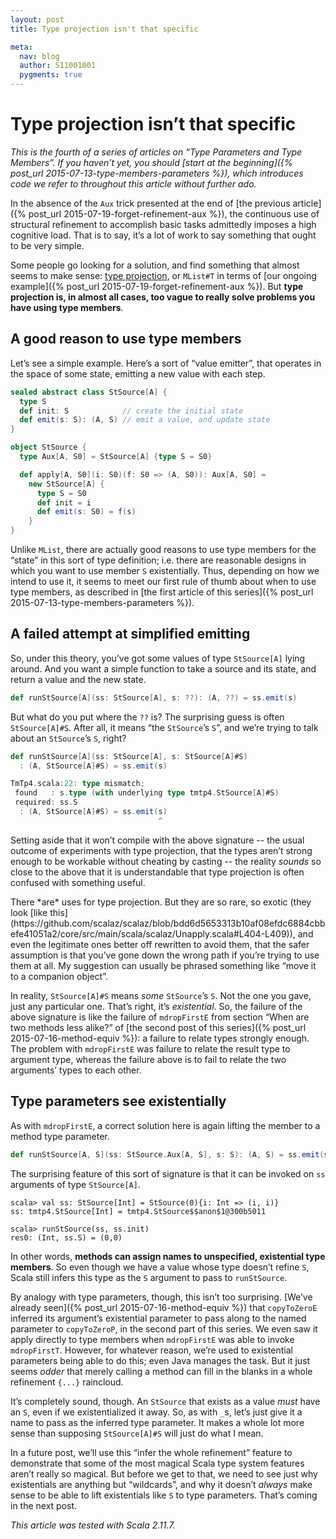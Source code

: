 ```yaml
---
layout: post
title: Type projection isn't that specific

meta:
  nav: blog
  author: S11001001
  pygments: true
---
```


Type projection isn’t that specific
===================================

*This is the fourth of a series of articles on “Type Parameters and
Type Members”.  If you haven’t yet, you should
[start at the beginning]({% post_url 2015-07-13-type-members-parameters %}),
which introduces code we refer to throughout this article without
further ado.*

In the absence of the `Aux` trick presented at the end of
[the previous article]({% post_url 2015-07-19-forget-refinement-aux %}),
the continuous use of structural refinement to accomplish basic tasks
admittedly imposes a high cognitive load.  That is to say, it’s a lot
of work to say something that ought to be very simple.

Some people go looking for a solution, and find something that almost
seems to make sense:
[type projection](http://www.scala-lang.org/files/archive/spec/2.11/03-types.html#type-projection),
or `MList#T` in terms of
[our ongoing example]({% post_url 2015-07-19-forget-refinement-aux %}).
But **type projection is, in almost all cases, too vague to really
solve problems you have using type members**.

A good reason to use type members
---------------------------------

Let’s see a simple example.  Here’s a sort of “value emitter”, that
operates in the space of some state, emitting a new value with each
step.

```scala
sealed abstract class StSource[A] {
  type S
  def init: S            // create the initial state
  def emit(s: S): (A, S) // emit a value, and update state
}

object StSource {
  type Aux[A, S0] = StSource[A] {type S = S0}

  def apply[A, S0](i: S0)(f: S0 => (A, S0)): Aux[A, S0] =
    new StSource[A] {
      type S = S0
      def init = i
      def emit(s: S0) = f(s)
    }
}
```

Unlike `MList`, there are actually good reasons to use type members
for the “state” in this sort of type definition; i.e. there are
reasonable designs in which you want to use member `S` existentially.
Thus, depending on how we intend to use it, it seems to meet our first
rule of thumb about when to use type members, as described in
[the first article of this series]({% post_url 2015-07-13-type-members-parameters %}).

A failed attempt at simplified emitting
---------------------------------------

So, under this theory, you’ve got some values of type `StSource[A]`
lying around.  And you want a simple function to take a source and its
state, and return a value and the new state.

```scala
def runStSource[A](ss: StSource[A], s: ??): (A, ??) = ss.emit(s)
```

But what do you put where the `??` is?  The surprising guess is often
`StSource[A]#S`.  After all, it means “the `StSource`’s `S`”, and
we’re trying to talk about an `StSource`’s `S`, right?

```scala
def runStSource[A](ss: StSource[A], s: StSource[A]#S)
  : (A, StSource[A]#S) = ss.emit(s)

TmTp4.scala:22: type mismatch;
 found   : s.type (with underlying type tmtp4.StSource[A]#S)
 required: ss.S
  : (A, StSource[A]#S) = ss.emit(s)
                                 ^
```

Setting aside that it won’t compile with the above signature -- the
usual outcome of experiments with type projection, that the types
aren’t strong enough to be workable without cheating by casting -- the
reality *sounds* so close to the above that it is understandable that
type projection is often confused with something useful.

<div class="side-note">
  There *are* uses for type projection.  But they are so rare, so
  exotic (they look
  [like this](https://github.com/scalaz/scalaz/blob/bdd6d5653313b10af08efdc6884cbbefe41051a2/core/src/main/scala/scalaz/Unapply.scala#L404-L409)),
  and even the legitimate ones better off rewritten to avoid them,
  that the safer assumption is that you’ve gone down the wrong path if
  you’re trying to use them at all.  My suggestion can usually be
  phrased something like “move it to a companion object”.
</div>

In reality, `StSource[A]#S` means *some* `StSource`’s `S`.  Not the
one you gave, just any particular one.  That’s right, it’s
*existential*.  So, the failure of the above signature is like the
failure of `mdropFirstE` from section “When are two methods less
alike?” of
[the second post of this series]({% post_url 2015-07-16-method-equiv %}):
a failure to relate types strongly
enough.  The problem with `mdropFirstE` was failure to relate the
result type to argument type, whereas the failure above is to fail to
relate the two arguments’ types to each other.

Type parameters see existentially
---------------------------------

As with `mdropFirstE`, a correct solution here is again lifting the
member to a method type parameter.

```scala
def runStSource[A, S](ss: StSource.Aux[A, S], s: S): (A, S) = ss.emit(s)
```

The surprising feature of this sort of signature is that it can be
invoked on `ss` arguments of type `StSource[A]`.

```
scala> val ss: StSource[Int] = StSource(0){i: Int => (i, i)}
ss: tmtp4.StSource[Int] = tmtp4.StSource$$anon$1@300b5011

scala> runStSource(ss, ss.init)
res0: (Int, ss.S) = (0,0)
```

In other words, **methods can assign names to unspecified, existential
type members**.  So even though we have a value whose type doesn’t
refine `S`, Scala still infers this type as the `S` argument to pass
to `runStSource`.

By analogy with type parameters, though, this isn’t too surprising.
[We’ve already seen]({% post_url 2015-07-16-method-equiv %})
that `copyToZeroE` inferred its argument’s existential parameter to
pass along to the named parameter to `copyToZeroP`, in the second part
of this series.  We even saw it apply directly to type members when
`mdropFirstE` was able to invoke `mdropFirstT`.  However, for whatever
reason, we’re used to existential parameters being able to do this;
even Java manages the task.  But it just seems *odder* that merely
calling a method can fill in the blanks in a whole refinement `{...}`
raincloud.

It’s completely sound, though.  An `StSource` that exists as a value
*must* have an `S`, even if we existentialized it away.  So, as with
`_`s, let’s just give it a name to pass as the inferred type
parameter.  It makes a whole lot more sense than supposing
`StSource[A]#S` will just do what I mean.

In a future post, we’ll use this “infer the whole refinement” feature
to demonstrate that some of the most magical Scala type system
features aren’t really so magical.  But before we get to that, we need
to see just why existentials are anything but “wildcards”, and why it
doesn’t *always* make sense to be able to lift existentials like `S`
to type parameters.  That’s coming in the next post.

*This article was tested with Scala 2.11.7.*
